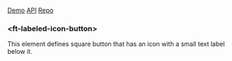 [Demo](https://filethis.github.io/ft-labeled-icon-button/components/ft-labeled-icon-button/demo/)    [API](https://filethis.github.io/ft-labeled-icon-button/components/ft-labeled-icon-button/)    [Repo](https://github.com/filethis/ft-labeled-icon-button)

### \<ft-labeled-icon-button\>

This element defines square button that has an icon with a small text label below it.